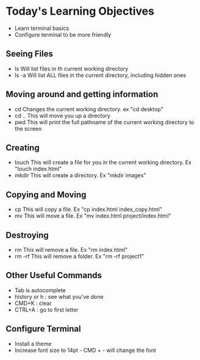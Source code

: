 # Today's Learning Objectives
- Learn terminal basics
- Configure terminal to be more friendly


## Seeing Files
- ls
Will list files in th current working directory
- ls -a
Will list ALL files in the current directory, including hidden ones

## Moving around and getting information
- cd
Changes the current working directory. ex "cd desktop"
- cd .. 
This will move you up a directory
- pwd
This will print the full pathname of the current working directory to the screen

## Creating
- touch
This will create a file for you in the current working directory. Ex "touch index.html"
- mkdir
This will create a directory. Ex "mkdir images"

## Copying and Moving
- cp
This will copy a file. Ex "cp index.html index_copy.html"
- mv
This will move a file. Ex "mv index.html project/index.html"

## Destroying
- rm
This will remove a file. Ex "rm index.html"
- rm -rf
This will remove a folder. Ex "rm -rf project1"

## Other Useful Commands
- Tab is autocomplete
- history or h : see what you've done
- CMD+K : clear
- CTRL+A : go to first letter

## Configure Terminal
- Install a theme
- Increase font size to 14pt - CMD + - will change the font 
